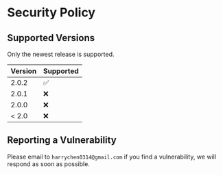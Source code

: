 # Security Policy

## Supported Versions

Only the newest release is supported.

| Version | Supported          |
| ------- | ------------------ |
| 2.0.2   | :white_check_mark: |
| 2.0.1   | :x:                |
| 2.0.0   | :x:                |
| < 2.0   | :x:                |

## Reporting a Vulnerability

Please email to `harrychen0314@gmail.com` if you find a vulnerability, we will respond as soon as possible.
